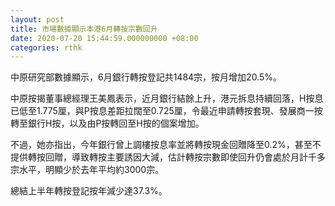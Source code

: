 ```yaml
---
layout: post
title: 市場數據顯示本港6月轉按宗數回升
date: 2020-07-20 15:44:59.000000000 +08:00
categories: rthk
---
```


中原研究部數據顯示，6月銀行轉按登記共1484宗，按月增加20.5%。

中原按揭董事總經理王美鳳表示，近月銀行結餘上升，港元拆息持續回落，H按息已低至1.775厘，與P按息差距拉闊至0.725厘，令最近申請轉按套現、發展商一按轉至銀行H按，以及由P按轉回至H按的個案增加。

不過，她亦指出，今年銀行曾上調樓按息率並將轉按現金回贈降至0.2%，甚至不提供轉按回贈，導致轉按主要誘因大減，估計轉按宗數即使回升仍會處於月計千多宗水平，明顯少於去年平均約3000宗。

總結上半年轉按登記按年減少達37.3%。
